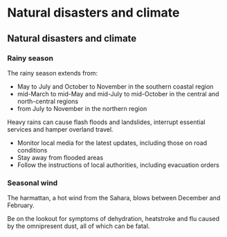 # Natural disasters and climate

## Natural disasters and climate

### Rainy season

The rainy season extends from:

* May to July and October to November in the southern coastal region
* mid-March to mid-May and mid-July to mid-October in the central and north-central regions
* from July to November in the northern region

Heavy rains can cause flash floods and landslides, interrupt essential services and hamper overland travel.

* Monitor local media for the latest updates, including those on road conditions
* Stay away from flooded areas
* Follow the instructions of local authorities, including evacuation orders

### Seasonal wind

The harmattan, a hot wind from the Sahara, blows between December and February.

Be on the lookout for symptoms of dehydration, heatstroke and flu caused by the omnipresent dust, all of which can be fatal.